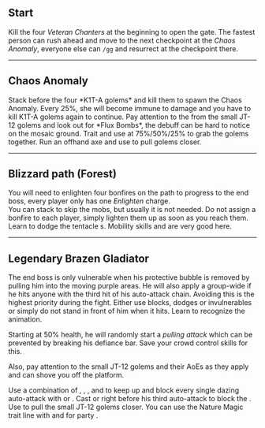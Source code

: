 ## Start
Kill the four *Veteran Chanters* at the beginning to open the gate. The fastest person can rush ahead and move to the next checkpoint at the *Chaos Anomaly*, everyone else can `/gg` and resurrect at the checkpoint there.

---

## Chaos Anomaly
<Grid>
<Column>
Stack <Boon name="might"/> before the four *K1T-A golems* and kill them to spawn the Chaos Anomaly. Every 25%, she will become immune to damage and you have to kill K1T-A golems again to continue. Pay attention to the <Control name="knockback"/> from the small JT-12 golems and look out for *Flux Bombs*, the debuff can be hard to notice on the mosaic ground.
</Column>

<Column>
<Tips>
    <Tip specialization="mesmer">Trait <Trait id="751"/> and use <Skill id="10363"/> at 75%/50%/25% to grab the golems together.</Tip>
    <Tip specialization="ranger">Run an offhand axe and use <Skill id="12638"/> to pull golems closer.</Tip>
</Tips>
</Column>
</Grid>

---

## Blizzard path (Forest)
You will need to enlighten four bonfires on the path to progress to the end boss, every player only has one *Enlighten* charge.    
You can stack <Effect name="stealth"/> to skip the mobs, but usually it is not needed. Do not assign a bonfire to each player, simply lighten them up as soon as you reach them.    
Learn to dodge the tentacle <Control name="knockback"/>s. Mobility skills and <Item id="49940"/> are very good here.

---

## Legendary Brazen Gladiator
<Grid>
<Column>
The end boss is only vulnerable when his protective bubble is removed by pulling him into the moving purple areas.    
He will also apply a group-wide <Control name="daze"/> if he hits anyone with the third hit of his auto-attack chain. Avoiding this is the highest priority during the fight. Either use blocks, dodges or invulnerables or simply do not stand in front of him when it hits. Learn to recognize the animation.

Starting at 50% health, he will randomly start a *pulling attack* which can be prevented by breaking his defiance bar. Save your crowd control skills for this.

Also, pay attention to the small JT-12 golems and their AoEs as they apply <Control name="knockback"/> and can shove you off the platform.
</Column>

<Column>
<Tips>
    <Tip specialization="chronomancer">Use a combination of <Skill id="29578"/>, <Skill id="29526"/>, <Skill id="10377"/>, <Skill id="10236"/> and <Skill id="29830"/> to keep up <Boon name="quickness"/> and block every single dazing auto-attack with <Boon name="aegis"/> or <Effect name="invulnerability"/>.</Tip>
    <Tip specialization="guardian">Cast <Skill id="9084"/> or <Skill id="30029"/> right before his third auto-attack to block the <Control name="daze"/>.</Tip>
    <Tip specialization="ranger">Use <Skill id="12638"/> to pull the small JT-12 golems closer.    
                                 You can use the Nature Magic trait line with <Trait id="1038"/> and <Skill id="12569"/> for party <Boon name="stability"/>.</Tip>
</Tips>
</Column>
</Grid>